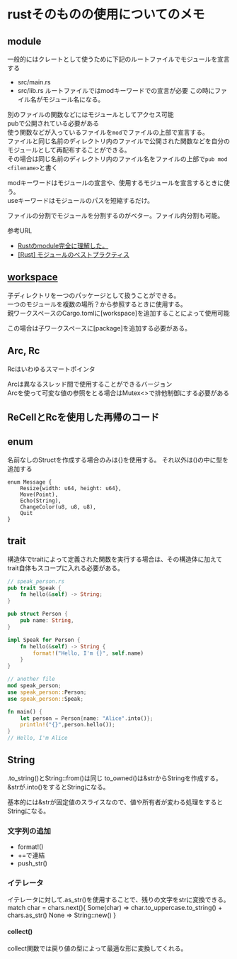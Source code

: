 # rustそのものの使用についてのメモ

## 

## module

一般的にはクレートとして使うために下記のルートファイルでモジュールを宣言する
- src/main.rs
- src/lib.rs
ルートファイルではmodキーワードでの宣言が必要
この時にファイル名がモジュール名になる。

別のファイルの関数などにはモジュールとしてアクセス可能  
pubで公開されている必要がある  
使う関数などが入っているファイルを`mod`でファイルの上部で宣言する。  
ファイルと同じ名前のディレクトリ内のファイルで公開された関数などを自分のモジュールとして再配布することができる。  
その場合は同じ名前のディレクトリ内のファイル名をファイルの上部で`pub mod <filename>`と書く

modキーワードはモジュールの宣言や、使用するモジュールを宣言するときに使う。  
useキーワードはモジュールのパスを短縮するだけ。

ファイルの分割でモジュールを分割するのがベター。ファイル内分割も可能。

参考URL
- [Rustのmodule完全に理解した。](https://zenn.dev/newgyu/articles/3b4677b4086768)
- [[Rust] モジュールのベストプラクティス](https://zenn.dev/msakuta/articles/83f9991b2aba62#re-export)

## [workspace](https://doc.rust-lang.org/cargo/reference/workspaces.html)

子ディレクトリを一つのパッケージとして扱うことができる。  
一つのモジュールを複数の場所？から参照するときに使用する。  
親ワークスペースのCargo.tomlに[workspace]を追加することによって使用可能

この場合は子ワークスペースに[package]を追加する必要がある。

## Arc, Rc

Rcはいわゆるスマートポインタ  

Arcは異なるスレッド間で使用することができるバージョン  
Arcを使って可変な値の参照をとる場合はMutex<>で排他制御にする必要がある

## ReCellとRcを使用した再帰のコード

## enum

名前なしのStructを作成する場合のみは{}を使用する。
それ以外は()の中に型を追加する

```
enum Message {
    Resize{width: u64, height: u64},
    Move(Point),
    Echo(String),
    ChangeColor(u8, u8, u8),
    Quit
}

```

## trait

構造体でtraitによって定義された関数を実行する場合は、その構造体に加えてtrait自体もスコープに入れる必要がある。  

```rust
// speak_person.rs
pub trait Speak {
    fn hello(&self) -> String;
}

pub struct Person {
    pub name: String,
}

impl Speak for Person {
    fn hello(&self) -> String {
        format!("Hello, I'm {}", self.name)
    }
}

// another file
mod speak_person;
use speak_person::Person;
use speak_person::Speak;

fn main() {
    let person = Person{name: "Alice".into()};
    println!("{}",person.hello());
}
// Hello, I'm Alice
```

## String

.to_string()とString::from()は同じ
to_owned()は&strからStringを作成する。
&strが.into()をするとStringになる。

基本的には&strが固定値のスライスなので、値や所有者が変わる処理をするとStringになる。

### 文字列の追加

- format!()
- +=で連結
- push_str()

### イテレータ

イテレータに対して.as_str()を使用することで、残りの文字をstrに変換できる。
match char = chars.next(){
    Some(char) => char.to_uppercase.to_string() + chars.as_str()
    None => String::new()
}

#### collect()

collect関数では戻り値の型によって最適な形に変換してくれる。